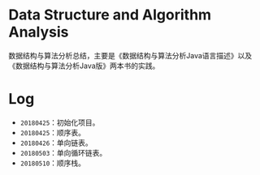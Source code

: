 # Data Structure and Algorithm Analysis
数据结构与算法分析总结，主要是《数据结构与算法分析Java语言描述》以及《数据结构与算法分析Java版》两本书的实践。

# Log
- `20180425`：初始化项目。
- `20180425`：顺序表。
- `20180426`：单向链表。
- `20180503`：单向循环链表。
- `20180510`：顺序栈。